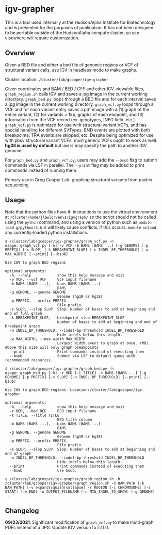 # igv-grapher
This is a tool used internally at the HudsonAlpha Institute for Biotechnology and is presented for the purposes of publication. It has not been designed to be portable outside of the HudsonAlpha compute cluster, so use elsewhere will require customization.

## Overview
Given a BED file and either a bed file of genomic regions or VCF of structural variant calls, use IGV in headless mode to make graphs.

Cluster location: `/cluster/lab/gcooper/igv-grapher`

Given coordinates and BAM / BED / GFF and other IGV-viewable files, `graph_region.sh` calls IGV and saves a jpg image in the current working directory.
`graph_bed.py` loops through a BED file and for each interval saves a jpg image in the current working directory.
`graph_vcf.py` loops through a VCF and for each variant entry saves a pdf image with a (1) graph of the entire variant, (2) for variants > 1kb, graphs of each endpoint, and (3) information from the VCF record (ex: genotypes, INFO field, etc.). `graph_vcf.py` is optimized for use with structural variant VCFs, and has special handling for different SVTypes. BND events are plotted with both breakpoints; TRA events are skipped; etc. Despite being optimized for use with pbsv structural variant VCFs, most generic VCFs ought to work as well. **hg38 is used by default** but users may specify the path to another IGV genome.

For `graph_bed.py` and `graph_vcf.py`, users may add the `--bsub` flag to submit commands via LSF in parallel. The `--print` flag may be added to print commands instead of running them.

Primary use in Greg Cooper Lab: graphing structural variants from pacbio sequencing.




## Usage
Note that the python files have #! instructions to use the virtual environment at `/cluster/home/jlawlor/envs/igvgraph/` so the script should not be called using the `python` command, and using a version of python such as `module load g/python/3.6.0` will likely cause conflicts. If this occurs, `module unload` any currently-loaded python installations.

```
$ /cluster/lab/gcooper/igv-grapher/graph_vcf.py -h
usage: graph_vcf.py [-h] -v VCF -b BAMS [BAMS ...] [-g GENOME] [-p PREFIX] [-s SLOP] [-k BREAKPOINT_SLOP] [-n INDEL_BP_THRESHOLD] [-w MAX_WIDTH] [--print] [--bsub]

Use IGV to graph BED regions

optional arguments:
  -h, --help            show this help message and exit
  -v VCF, --vcf VCF     VCF input filename
  -b BAMS [BAMS ...], --bams BAMS [BAMS ...]
                        BAMS
  -g GENOME, --genome GENOME
                        Genome (hg19 or hg38)
  -p PREFIX, --prefix PREFIX
                        File prefix.
  -s SLOP, --slop SLOP  Slop: Number of bases to add at beginning and end of full graph
  -k BREAKPOINT_SLOP, --breakpoint-slop BREAKPOINT_SLOP
                        Number of bases to add at beginning and end of breakpoint graph
  -n INDEL_BP_THRESHOLD, --indel-bp-threshold INDEL_BP_THRESHOLD
                        Hide indels below this length.
  -w MAX_WIDTH, --max-width MAX_WIDTH
                        Largest width event to graph at once. (MB). Above this size will only graph breakpoints
  --print               Print commands instead of executing them
  --bsub                Submit via LSF to default queue with recommended resources.
```

```
$ /cluster/lab/gcooper/igv-grapher/graph_bed.py -h
usage: graph_bed.py [-h] -r BED [-t TITLE] -b BAMS [BAMS ...] [-g GENOME] [-p PREFIX] [-s SLOP] [-n INDEL_BP_THRESHOLD] [--print] [--bsub]

Use IGV to graph BED regions. Location:/cluster/lab/gcooper/igv-grapher

optional arguments:
  -h, --help            show this help message and exit
  -r BED, --bed BED     BED input filename
  -t TITLE, --title TITLE
                        BED title column
  -b BAMS [BAMS ...], --bams BAMS [BAMS ...]
                        BAMS
  -g GENOME, --genome GENOME
                        Genome (hg19 or hg38)
  -p PREFIX, --prefix PREFIX
                        File prefix.
  -s SLOP, --slop SLOP  Slop: Number of bases to add at beginning and end of graph
  -n INDEL_BP_THRESHOLD, --indel-bp-threshold INDEL_BP_THRESHOLD
                        Hide indels below this length.
  --print               Print commands instead of executing them
  --bsub                use bsub.
```


```
$ /cluster/lab/gcooper/igv-grapher/graph_region.sh -h
/cluster/lab/gcooper/igv-grapher/graph_region.sh -b BAM_PATH [-b BAM_PATH] [-v expand|squish|collapse] -r REGION [-c CHROMOSOME] [-s START] [-e END] -o OUTPUT_FILENAME [-n MIN_INDEL_TO_SHOW] [-g GENOME]  ..
```

## Changelog
**09/03/2021**: Significant modification of `graph_vcf.py` to make multi-graph PDFs instead of a JPG. Update IGV version to 2.11.0.
